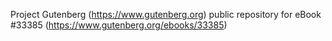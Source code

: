 Project Gutenberg (https://www.gutenberg.org) public repository for eBook #33385 (https://www.gutenberg.org/ebooks/33385)
